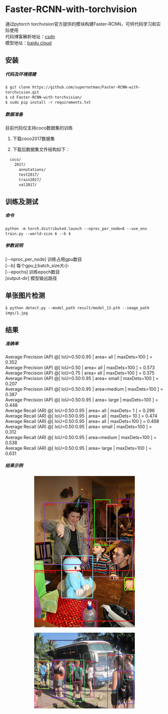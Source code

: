 # Faster-RCNN-with-torchvision
通过pytorch torchvision官方提供的模块构建Faster-RCNN，可供代码学习和实际使用  
代码博客解析地址：[csdn](https://blog.csdn.net/watermelon1123/article/details/99570700)  
模型地址：[baidu cloud](https://pan.baidu.com/s/17Kpg01ukezrhHJ8vnG8K7A)  

## 安装
##### 代码及环境搭建
    $ git clone https://github.com/supernotman/Faster-RCNN-with-torchvision.git
    $ cd Faster-RCNN-with-torchvision/
    $ sudo pip install -r requirements.txt

##### 数据准备
目前代码仅支持coco数据集的训练
1. 下载coco2017数据集

2. 下载后数据集文件结构如下：

```Shell
  coco/
    2017/
      annotations/
      test2017/
      train2017/
      val2017/
```

## 训练及测试
##### 命令
```
python -m torch.distributed.launch --nproc_per_node=6 --use_env train.py --world-size 6 --b 4
```

##### 参数说明
[--nproc_per_node]   训练占用gpu数目  
[--b]                每个gpu上batch_size大小  
[--epochs]           训练epoch数目  
[output-dir]         模型输出路径  


## 单张图片检测
```
$ python detect.py --model_path result/model_13.pth --image_path imgs/1.jpg
```

## 结果

##### 准确率
 Average Precision  (AP) @[ IoU=0.50:0.95 | area=   all | maxDets=100 ] = 0.352  
 Average Precision  (AP) @[ IoU=0.50      | area=   all | maxDets=100 ] = 0.573  
 Average Precision  (AP) @[ IoU=0.75      | area=   all | maxDets=100 ] = 0.375  
 Average Precision  (AP) @[ IoU=0.50:0.95 | area= small | maxDets=100 ] = 0.207  
 Average Precision  (AP) @[ IoU=0.50:0.95 | area=medium | maxDets=100 ] = 0.387  
 Average Precision  (AP) @[ IoU=0.50:0.95 | area= large | maxDets=100 ] = 0.448  
 Average Recall     (AR) @[ IoU=0.50:0.95 | area=   all | maxDets=  1 ] = 0.296  
 Average Recall     (AR) @[ IoU=0.50:0.95 | area=   all | maxDets= 10 ] = 0.474  
 Average Recall     (AR) @[ IoU=0.50:0.95 | area=   all | maxDets=100 ] = 0.498  
 Average Recall     (AR) @[ IoU=0.50:0.95 | area= small | maxDets=100 ] = 0.312  
 Average Recall     (AR) @[ IoU=0.50:0.95 | area=medium | maxDets=100 ] = 0.538  
 Average Recall     (AR) @[ IoU=0.50:0.95 | area= large | maxDets=100 ] = 0.631  

##### 结果示例
<p align="center"><img src="assets/9.jpg" width="320"\></p>
<p align="center"><img src="assets/4.jpg" width="320"\></p>